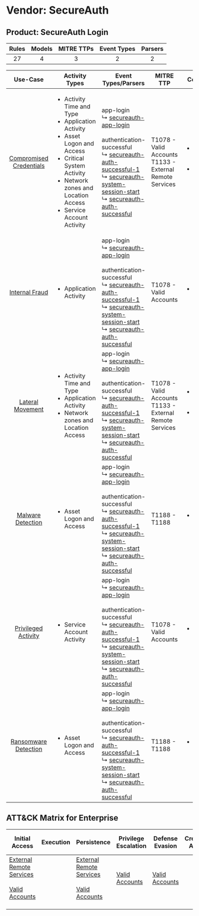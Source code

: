 Vendor: SecureAuth
==================
Product: SecureAuth Login
-------------------------
| Rules | Models | MITRE TTPs | Event Types | Parsers |
|:-----:|:------:|:----------:|:-----------:|:-------:|
|  27   |   4    |     3      |      2      |    2    |

|                                  Use-Case                                  | Activity Types                                                                                                                                                                                                    | Event Types/Parsers                                                                                                                                                                                                                                                                                                                                                                                                | MITRE TTP                                                      | Content                                                                                                                         |
|:--------------------------------------------------------------------------:| ----------------------------------------------------------------------------------------------------------------------------------------------------------------------------------------------------------------- | ------------------------------------------------------------------------------------------------------------------------------------------------------------------------------------------------------------------------------------------------------------------------------------------------------------------------------------------------------------------------------------------------------------------ | -------------------------------------------------------------- | ------------------------------------------------------------------------------------------------------------------------------- |
| [Compromised Credentials](../../../UseCases/uc_compromised_credentials.md) | <ul><li>Activity Time  and Type</li><li>Application Activity</li><li>Asset Logon and Access</li><li>Critical System Activity</li><li>Network zones and Location Access</li><li>Service Account Activity</li></ul> |  app-login<br> ↳ [secureauth-app-login](Parsers/parserContent_secureauth-app-login.md)<br><br> authentication-successful<br> ↳ [secureauth-auth-successful-1](Parsers/parserContent_secureauth-auth-successful-1.md)<br> ↳ [secureauth-system-session-start](Parsers/parserContent_secureauth-system-session-start.md)<br> ↳ [secureauth-auth-successful](Parsers/parserContent_secureauth-auth-successful.md)<br> | T1078 - Valid Accounts<br>T1133 - External Remote Services<br> | [<ul><li>22 Rules</li></ul><ul><li>4 Models</li></ul>](Rules_Models/r_m_secureauth_secureauth_login_Compromised_Credentials.md) |
|          [Internal Fraud](../../../UseCases/uc_internal_fraud.md)          | <ul><li>Application Activity</li></ul>                                                                                                                                                                            |  app-login<br> ↳ [secureauth-app-login](Parsers/parserContent_secureauth-app-login.md)<br><br> authentication-successful<br> ↳ [secureauth-auth-successful-1](Parsers/parserContent_secureauth-auth-successful-1.md)<br> ↳ [secureauth-system-session-start](Parsers/parserContent_secureauth-system-session-start.md)<br> ↳ [secureauth-auth-successful](Parsers/parserContent_secureauth-auth-successful.md)<br> | T1078 - Valid Accounts<br>                                     | [<ul><li>4 Rules</li></ul>](Rules_Models/r_m_secureauth_secureauth_login_Internal_Fraud.md)                                     |
|        [Lateral Movement](../../../UseCases/uc_lateral_movement.md)        | <ul><li>Activity Time  and Type</li><li>Application Activity</li><li>Network zones and Location Access</li></ul>                                                                                                  |  app-login<br> ↳ [secureauth-app-login](Parsers/parserContent_secureauth-app-login.md)<br><br> authentication-successful<br> ↳ [secureauth-auth-successful-1](Parsers/parserContent_secureauth-auth-successful-1.md)<br> ↳ [secureauth-system-session-start](Parsers/parserContent_secureauth-system-session-start.md)<br> ↳ [secureauth-auth-successful](Parsers/parserContent_secureauth-auth-successful.md)<br> | T1078 - Valid Accounts<br>T1133 - External Remote Services<br> | [<ul><li>3 Rules</li></ul><ul><li>1 Models</li></ul>](Rules_Models/r_m_secureauth_secureauth_login_Lateral_Movement.md)         |
|       [Malware Detection](../../../UseCases/uc_malware_detection.md)       | <ul><li>Asset Logon and Access</li></ul>                                                                                                                                                                          |  app-login<br> ↳ [secureauth-app-login](Parsers/parserContent_secureauth-app-login.md)<br><br> authentication-successful<br> ↳ [secureauth-auth-successful-1](Parsers/parserContent_secureauth-auth-successful-1.md)<br> ↳ [secureauth-system-session-start](Parsers/parserContent_secureauth-system-session-start.md)<br> ↳ [secureauth-auth-successful](Parsers/parserContent_secureauth-auth-successful.md)<br> | T1188 - T1188<br>                                              | [<ul><li>3 Rules</li></ul>](Rules_Models/r_m_secureauth_secureauth_login_Malware_Detection.md)                                  |
|     [Privileged Activity](../../../UseCases/uc_privileged_activity.md)     | <ul><li>Service Account Activity</li></ul>                                                                                                                                                                        |  app-login<br> ↳ [secureauth-app-login](Parsers/parserContent_secureauth-app-login.md)<br><br> authentication-successful<br> ↳ [secureauth-auth-successful-1](Parsers/parserContent_secureauth-auth-successful-1.md)<br> ↳ [secureauth-system-session-start](Parsers/parserContent_secureauth-system-session-start.md)<br> ↳ [secureauth-auth-successful](Parsers/parserContent_secureauth-auth-successful.md)<br> | T1078 - Valid Accounts<br>                                     | [<ul><li>1 Rules</li></ul>](Rules_Models/r_m_secureauth_secureauth_login_Privileged_Activity.md)                                |
|    [Ransomware Detection](../../../UseCases/uc_ransomware_detection.md)    | <ul><li>Asset Logon and Access</li></ul>                                                                                                                                                                          |  app-login<br> ↳ [secureauth-app-login](Parsers/parserContent_secureauth-app-login.md)<br><br> authentication-successful<br> ↳ [secureauth-auth-successful-1](Parsers/parserContent_secureauth-auth-successful-1.md)<br> ↳ [secureauth-system-session-start](Parsers/parserContent_secureauth-system-session-start.md)<br> ↳ [secureauth-auth-successful](Parsers/parserContent_secureauth-auth-successful.md)<br> | T1188 - T1188<br>                                              | [<ul><li>3 Rules</li></ul>](Rules_Models/r_m_secureauth_secureauth_login_Ransomware_Detection.md)                               |

ATT&CK Matrix for Enterprise
----------------------------
| Initial Access                                                                                                                                   | Execution | Persistence                                                                                                                                      | Privilege Escalation                                                | Defense Evasion                                                     | Credential Access | Discovery | Lateral Movement | Collection | Command and Control | Exfiltration | Impact |
| ------------------------------------------------------------------------------------------------------------------------------------------------ | --------- | ------------------------------------------------------------------------------------------------------------------------------------------------ | ------------------------------------------------------------------- | ------------------------------------------------------------------- | ----------------- | --------- | ---------------- | ---------- | ------------------- | ------------ | ------ |
| [External Remote Services](https://attack.mitre.org/techniques/T1133)<br><br>[Valid Accounts](https://attack.mitre.org/techniques/T1078)<br><br> |           | [External Remote Services](https://attack.mitre.org/techniques/T1133)<br><br>[Valid Accounts](https://attack.mitre.org/techniques/T1078)<br><br> | [Valid Accounts](https://attack.mitre.org/techniques/T1078)<br><br> | [Valid Accounts](https://attack.mitre.org/techniques/T1078)<br><br> |                   |           |                  |            |                     |              |        |